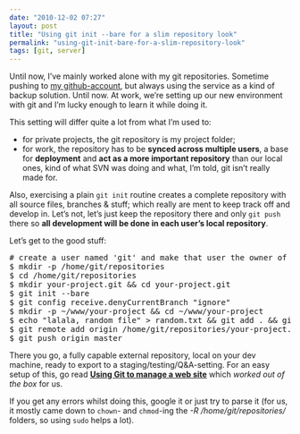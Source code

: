 ```yaml
---
date: "2010-12-02 07:27"
layout: post
title: "Using git init --bare for a slim repository look"
permalink: "using-git-init-bare-for-a-slim-repository-look"
tags: [git, server]
---
```


Until now, I’ve mainly worked alone with my git repositories. Sometime pushing to <a href="https://github.com/chelmertz">my github-account</a>, but always using the service as a kind of backup solution. Until now. At work, we’re setting up our new environment with git and I’m lucky enough to learn it while doing it.

This setting will differ quite a lot from what I’m used to:
<ul>
	<li>for private projects, the git repository is my project folder;</li>
	<li>for work, the repository has to be <strong>synced across multiple users</strong>, a base for <strong>deployment</strong> and <strong>act as a more important repository</strong> than our local ones, kind of what SVN was doing and what, I’m told, git isn’t really made for.</li>
</ul>
Also, exercising a plain <code>git init</code> routine creates a complete repository with all source files, branches &amp; stuff; which really are ment to keep track off and develop in. Let’s not, let’s just keep the repository there and only <code>git push</code> there so <strong>all development will be done in each user’s local repository</strong>.

Let’s get to the good stuff:
<div class="CodeRay">
<div class="code">
<pre># create a user named 'git' and make that user the owner of your repositories, and nothing else
$ mkdir -p /home/git/repositories
$ cd /home/git/repositories
$ mkdir your-project.git &amp;&amp; cd your-project.git
$ git init --bare
$ git config receive.denyCurrentBranch "ignore"
$ mkdir -p ~/www/your-project &amp;&amp; cd ~/www/your-project
$ echo "lalala, random file" &gt; random.txt &amp;&amp; git add . &amp;&amp; git commit -m "First commit"
$ git remote add origin /home/git/repositories/your-project.git
$ git push origin master</pre>
</div>
</div>
There you go, a fully capable external repository, local on your dev machine, ready to export to a staging/testing/Q&amp;A-setting. For an easy setup of this, go read <strong><a href="http://toroid.org/ams/git-website-howto">Using Git to manage a web site</a></strong> which <em>worked out of the box</em> for us.

If you get any errors whilst doing this, google it or just try to parse it (for us, it mostly came down to <code>chown</code>- and <code>chmod</code>-ing the <em>-R /home/git/repositories/</em> folders, so using <code>sudo</code> helps a lot).
